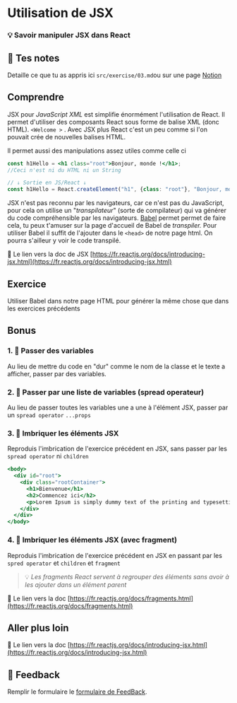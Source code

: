 # Utilisation de JSX
### 💡 Savoir manipuler JSX dans React

## 📝 Tes notes

Detaille ce que tu as appris ici `src/exercise/03.md`ou sur une page [Notion](https://go.mikecodeur.com/course-notes-template)

## Comprendre

JSX pour *JavaScript XML* est simplifie énormément l'utilisation de React. Il permet d'utiliser des composants React sous forme de balise XML (donc HTML). `<Welcome >` . Avec JSX plus React c'est un  peu comme si l'on pouvait crée de nouvelles balises HTML.

Il permet aussi des manipulations assez utiles comme celle ci 

```jsx
const h1Hello = <h1 class="root">Bonjour, monde !</h1>;
//Ceci n'est ni du HTML ni un String

// ↓ Sortie en JS/React ↓
const h1Hello = React.createElement("h1", {class: "root"}, "Bonjour, monde !);
```

JSX n'est pas reconnu par les navigateurs, car ce n'est pas du JavaScript, pour cela on utilise un "*transpilateur*" (sorte de compilateur) qui va générer du code compréhensible par les navigateurs. [Babel](https://babeljs.io/) permet permet de faire cela, tu peux t'amuser sur la page d'accueil de Babel de *transpiler.* Pour utiliser Babel il suffit de l'ajouter dans le `<head>` de notre page html. On pourra s'ailleur y voir le code transpilé.

📑 Le lien vers la doc de JSX [https://fr.reactjs.org/docs/introducing-jsx.html](https://fr.reactjs.org/docs/introducing-jsx.html)

## Exercice

Utiliser Babel dans notre page HTML pour générer la même chose que dans les exercices précédents 

## Bonus

### 1. 🚀 Passer des variables

Au lieu de mettre du code en "dur" comme le nom de la classe et le texte a afficher, passer par des variables.

### 2. 🚀 Passer par une liste de variables (spread operateur)

Au lieu de passer toutes les variables une a une à l'élément JSX, passer par un `spread operator` `...props`

### 3. 🚀 Imbriquer les éléments JSX

Reproduis l'imbrication de l'exercice précédent en JSX, sans passer par les `spread operator` ni `children`

```jsx
<body>
  <div id="root">
    <div class="rootContainer">
      <h1>Bienvenue</h1>
      <h2>Commencez ici</h2>
      <p>Lorem Ipsum is simply dummy text of the printing and typesetting industry</p>
    </div>
  </div>
</body>
```

### 4. 🚀 Imbriquer les éléments JSX (avec fragment)

Reproduis l'imbrication de l'exercice précédent en JSX en passant par les `spred operator` et `children` et `fragment`

> 💡 *Les fragments React servent à regrouper des éléments sans avoir à les ajouter dans un élément parent*

📑 Le lien vers la doc [https://fr.reactjs.org/docs/fragments.html](https://fr.reactjs.org/docs/fragments.html)

## Aller plus loin

📑 Le lien vers la doc [https://fr.reactjs.org/docs/introducing-jsx.html](https://fr.reactjs.org/docs/introducing-jsx.html)

## 🐜 Feedback

Remplir le formulaire le [formulaire de FeedBack](https://go.mikecodeur.com/cours-react-avis).